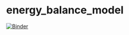# energy_balance_model
[![Binder](https://mybinder.org/badge_logo.svg)](https://mybinder.org/v2/gh/xine-leclerc/energy_balance_model/main?labpath=Energy%20Balance%20Model.ipynb)
